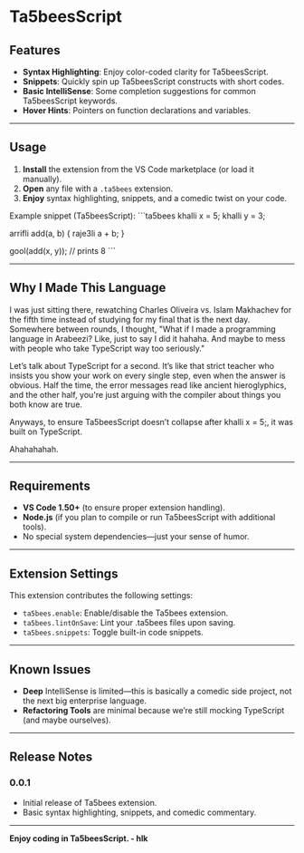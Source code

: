 
# Ta5beesScript

## Features

- **Syntax Highlighting**: Enjoy color-coded clarity for Ta5beesScript.
- **Snippets**: Quickly spin up Ta5beesScript constructs with short codes.
- **Basic IntelliSense**: Some completion suggestions for common Ta5beesScript keywords.
- **Hover Hints**: Pointers on function declarations and variables.

---

## Usage

1. **Install** the extension from the VS Code marketplace (or load it manually).
2. **Open** any file with a `.ta5bees` extension.
3. **Enjoy** syntax highlighting, snippets, and a comedic twist on your code.

Example snippet (Ta5beesScript):
\`\`\`ta5bees
khalli x = 5;
khalli y = 3;

arrifli add(a, b) {
  raje3li a + b;
}

gool(add(x, y)); // prints 8
\`\`\`

---

## Why I Made This Language

I was just sitting there, rewatching Charles Oliveira vs. Islam Makhachev for the fifth time instead of studying for my final that is the next day. Somewhere between rounds, I thought, "What if I made a programming language in Arabeezi? Like, just to say I did it hahaha. And maybe to mess with people who take TypeScript way too seriously."

Let’s talk about TypeScript for a second. It’s like that strict teacher who insists you show your work on every single step, even when the answer is obvious. Half the time, the error messages read like ancient hieroglyphics, and the other half, you're just arguing with the compiler about things you both know are true.

Anyways, to ensure Ta5beesScript doesn’t collapse after khalli x = 5;, it was built on TypeScript.

Ahahahahah.

---

## Requirements

- **VS Code 1.50+** (to ensure proper extension handling).
- **Node.js** (if you plan to compile or run Ta5beesScript with additional tools).
- No special system dependencies—just your sense of humor.

---

## Extension Settings

This extension contributes the following settings:

- `ta5bees.enable`: Enable/disable the Ta5bees extension.
- `ta5bees.lintOnSave`: Lint your .ta5bees files upon saving.
- `ta5bees.snippets`: Toggle built-in code snippets.

---

## Known Issues

- **Deep** IntelliSense is limited—this is basically a comedic side project, not the next big enterprise language.  
- **Refactoring Tools** are minimal because we’re still mocking TypeScript (and maybe ourselves).

---

## Release Notes

### 0.0.1
- Initial release of Ta5bees extension.
- Basic syntax highlighting, snippets, and comedic commentary.

---

**Enjoy coding in Ta5beesScript. - hlk**
